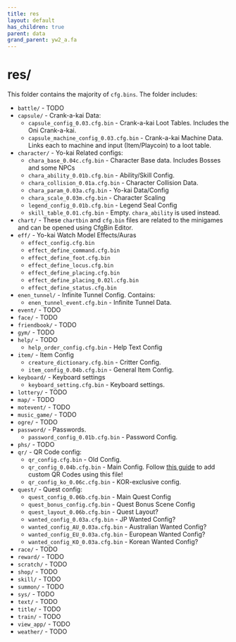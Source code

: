 ```yaml
---
title: res
layout: default
has_children: true
parent: data
grand_parent: yw2_a.fa
---
```

# res/

This folder contains the majority of `cfg.bins`. The folder includes:
* `battle/` - TODO
* `capsule/` - Crank-a-kai Data:
  * `capsule_config_0.03.cfg.bin` - Crank-a-kai Loot Tables. Includes the Oni Crank-a-kai.
  * `capsule_machine_config_0.03.cfg.bin` - Crank-a-kai Machine Data. Links each to machine and input (Item/Playcoin) to a loot table.
* `character/` - Yo-kai Related configs:
  * `chara_base_0.04c.cfg.bin` - Character Base data. Includes Bosses and some NPCs
  * `chara_ability_0.01b.cfg.bin` - Ability/Skill Config.
  * `chara_collision_0.01a.cfg.bin` - Character Collision Data.
  * `chara_param_0.03a.cfg.bin` - Yo-kai Data/Config
  * `chara_scale_0.03m.cfg.bin` - Character Scaling
  * `legend_config_0.01b.cfg.bin` - Legend Seal Config
  * `skill_table_0.01.cfg.bin` - Empty. `chara_ability` is used instead.
* `chart/` - These `chartbin` and `cfg.bin` files are related to the minigames and can be opened using CfgBin Editor.
* `eff/` - Yo-kai Watch Model Effects/Auras
  * `effect_config.cfg.bin`
  * `effect_define_command.cfg.bin`
  * `effect_define_foot.cfg.bin`
  * `effect_define_locus.cfg.bin`
  * `effect_define_placing.cfg.bin`
  * `effect_define_placing_0.02l.cfg.bin`
  * `effect_define_status.cfg.bin`
* `enen_tunnel/` - Infinite Tunnel Config. Contains:
  * `enen_tunnel_event.cfg.bin` - Infinite Tunnel Data.
* `event/` - TODO
* `face/` - TODO
* `friendbook/` - TODO
* `gym/` - TODO
* `help/` - TODO
  * `help_order_config.cfg.bin` - Help Text Config
* `item/` - Item Config
  * `creature_dictionary.cfg.bin` - Critter Config.
  * `item_config_0.04b.cfg.bin` - General Item Config.
* `keyboard/` - Keyboard settings
  * `keyboard_setting.cfg.bin` - Keyboard settings.
* `lottery/` - TODO
* `map/` - TODO
* `motevent/` - TODO
* `music_game/` - TODO
* `ogre/` - TODO
* `password/` - Passwords.
  * `password_config_0.01b.cfg.bin` - Password Config.
* `phs/` - TODO
* `qr/` - QR Code config:
  * `qr_config.cfg.bin` - Old Config.
  * `qr_config_0.04b.cfg.bin` - Main Config. Follow [this guide](../../../../modding-guides/general/create-qrs.html) to add custom QR Codes using this file!
  * `qr_config_ko_0.06c.cfg.bin` - KOR-exclusive config.
* `quest/` - Quest config:
  * `quest_config_0.06b.cfg.bin` - Main Quest Config
  * `quest_bonus_config.cfg.bin` - Quest Bonus Scene Config
  * `quest_layout_0.06b.cfg.bin` - Quest Layout?
  * `wanted_config_0.03a.cfg.bin` - JP Wanted Config?
  * `wanted_config_AU_0.03a.cfg.bin` - Australian Wanted Config?
  * `wanted_config_EU_0.03a.cfg.bin` - European Wanted Config?
  * `wanted_config_KO_0.03a.cfg.bin` - Korean Wanted Config?
* `race/` - TODO
* `reward/` - TODO
* `scratch/` - TODO
* `shop/` - TODO
* `skill/` - TODO
* `summon/` - TODO
* `sys/` - TODO
* `text/` - TODO
* `title/` - TODO
* `train/` - TODO
* `view_app/` - TODO
* `weather/` - TODO
  
